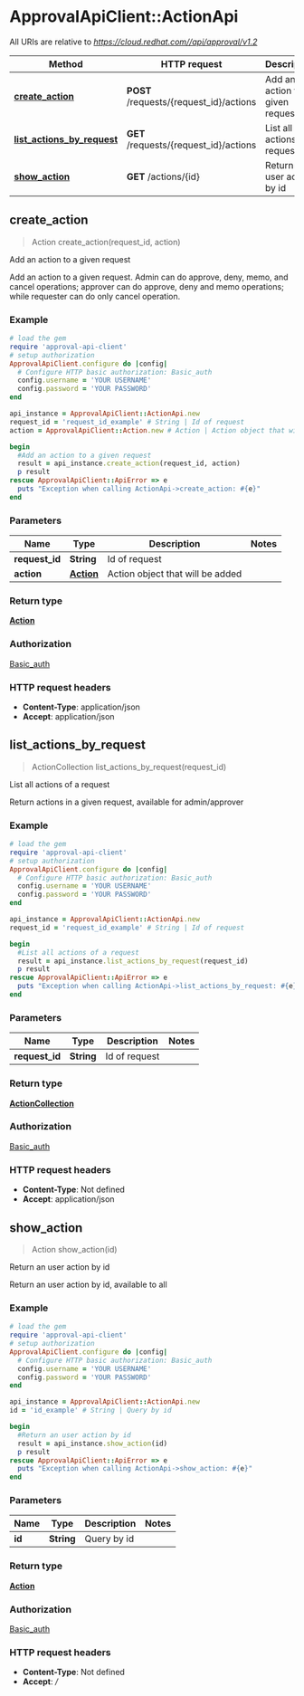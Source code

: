 # ApprovalApiClient::ActionApi

All URIs are relative to *https://cloud.redhat.com//api/approval/v1.2*

Method | HTTP request | Description
------------- | ------------- | -------------
[**create_action**](ActionApi.md#create_action) | **POST** /requests/{request_id}/actions | Add an action to a given request
[**list_actions_by_request**](ActionApi.md#list_actions_by_request) | **GET** /requests/{request_id}/actions | List all actions of a request
[**show_action**](ActionApi.md#show_action) | **GET** /actions/{id} | Return an user action by id



## create_action

> Action create_action(request_id, action)

Add an action to a given request

Add an action to a given request. Admin can do approve, deny, memo, and cancel operations; approver can do approve, deny and memo operations; while requester can do only cancel operation.

### Example

```ruby
# load the gem
require 'approval-api-client'
# setup authorization
ApprovalApiClient.configure do |config|
  # Configure HTTP basic authorization: Basic_auth
  config.username = 'YOUR USERNAME'
  config.password = 'YOUR PASSWORD'
end

api_instance = ApprovalApiClient::ActionApi.new
request_id = 'request_id_example' # String | Id of request
action = ApprovalApiClient::Action.new # Action | Action object that will be added

begin
  #Add an action to a given request
  result = api_instance.create_action(request_id, action)
  p result
rescue ApprovalApiClient::ApiError => e
  puts "Exception when calling ActionApi->create_action: #{e}"
end
```

### Parameters


Name | Type | Description  | Notes
------------- | ------------- | ------------- | -------------
 **request_id** | **String**| Id of request | 
 **action** | [**Action**](Action.md)| Action object that will be added | 

### Return type

[**Action**](Action.md)

### Authorization

[Basic_auth](../README.md#Basic_auth)

### HTTP request headers

- **Content-Type**: application/json
- **Accept**: application/json


## list_actions_by_request

> ActionCollection list_actions_by_request(request_id)

List all actions of a request

Return actions in a given request, available for admin/approver

### Example

```ruby
# load the gem
require 'approval-api-client'
# setup authorization
ApprovalApiClient.configure do |config|
  # Configure HTTP basic authorization: Basic_auth
  config.username = 'YOUR USERNAME'
  config.password = 'YOUR PASSWORD'
end

api_instance = ApprovalApiClient::ActionApi.new
request_id = 'request_id_example' # String | Id of request

begin
  #List all actions of a request
  result = api_instance.list_actions_by_request(request_id)
  p result
rescue ApprovalApiClient::ApiError => e
  puts "Exception when calling ActionApi->list_actions_by_request: #{e}"
end
```

### Parameters


Name | Type | Description  | Notes
------------- | ------------- | ------------- | -------------
 **request_id** | **String**| Id of request | 

### Return type

[**ActionCollection**](ActionCollection.md)

### Authorization

[Basic_auth](../README.md#Basic_auth)

### HTTP request headers

- **Content-Type**: Not defined
- **Accept**: application/json


## show_action

> Action show_action(id)

Return an user action by id

Return an user action by id, available to all

### Example

```ruby
# load the gem
require 'approval-api-client'
# setup authorization
ApprovalApiClient.configure do |config|
  # Configure HTTP basic authorization: Basic_auth
  config.username = 'YOUR USERNAME'
  config.password = 'YOUR PASSWORD'
end

api_instance = ApprovalApiClient::ActionApi.new
id = 'id_example' # String | Query by id

begin
  #Return an user action by id
  result = api_instance.show_action(id)
  p result
rescue ApprovalApiClient::ApiError => e
  puts "Exception when calling ActionApi->show_action: #{e}"
end
```

### Parameters


Name | Type | Description  | Notes
------------- | ------------- | ------------- | -------------
 **id** | **String**| Query by id | 

### Return type

[**Action**](Action.md)

### Authorization

[Basic_auth](../README.md#Basic_auth)

### HTTP request headers

- **Content-Type**: Not defined
- **Accept**: */*

